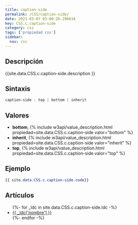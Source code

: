 ```yaml
---
title: caption-side
permalink: /CSS/caption-side/
date: 2021-03-07 03:00:26.296618
key: CSS.c.caption-side
category: css
tags: ['propiedad css']
sidebar: 
  nav: css
---
```


## Descripción
{{site.data.CSS.c.caption-side.description }}

## Sintaxis
~~~css
caption-side : top | bottom | inherit
~~~

## Valores
* **bottom**,  {% include w3api/value_description.html propiedad=site.data.CSS.c.caption-side valor="bottom" %}
* **inherit**,  {% include w3api/value_description.html propiedad=site.data.CSS.c.caption-side valor="inherit" %}
* **top**,  {% include w3api/value_description.html propiedad=site.data.CSS.c.caption-side valor="top" %}

## Ejemplo
~~~css
{{ site.data.CSS.c.caption-side.code}}
~~~

## Artículos
<ul>
{%- for _ldc in site.data.CSS.c.caption-side.ldc -%}
   <li>
       <a href="{{_ldc['url'] }}">{{ _ldc['nombre'] }}</a>
   </li>
{%- endfor -%}
</ul>

